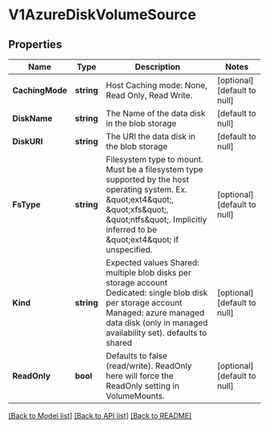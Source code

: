 # V1AzureDiskVolumeSource

## Properties
Name | Type | Description | Notes
------------ | ------------- | ------------- | -------------
**CachingMode** | **string** | Host Caching mode: None, Read Only, Read Write. | [optional] [default to null]
**DiskName** | **string** | The Name of the data disk in the blob storage | [default to null]
**DiskURI** | **string** | The URI the data disk in the blob storage | [default to null]
**FsType** | **string** | Filesystem type to mount. Must be a filesystem type supported by the host operating system. Ex. \&quot;ext4\&quot;, \&quot;xfs\&quot;, \&quot;ntfs\&quot;. Implicitly inferred to be \&quot;ext4\&quot; if unspecified. | [optional] [default to null]
**Kind** | **string** | Expected values Shared: multiple blob disks per storage account  Dedicated: single blob disk per storage account  Managed: azure managed data disk (only in managed availability set). defaults to shared | [optional] [default to null]
**ReadOnly** | **bool** | Defaults to false (read/write). ReadOnly here will force the ReadOnly setting in VolumeMounts. | [optional] [default to null]

[[Back to Model list]](../README.md#documentation-for-models) [[Back to API list]](../README.md#documentation-for-api-endpoints) [[Back to README]](../README.md)


